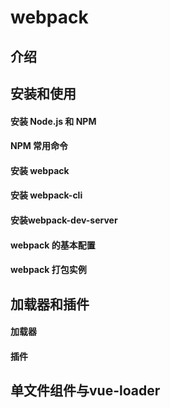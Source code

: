 # webpack

## 介绍

## 安装和使用

#### 安装 Node.js 和 NPM

#### NPM 常用命令

#### 安装 webpack

#### 安装 webpack-cli

#### 安装webpack-dev-server

#### webpack 的基本配置

#### webpack 打包实例

## 加载器和插件

#### 加载器

#### 插件

## 单文件组件与vue-loader

